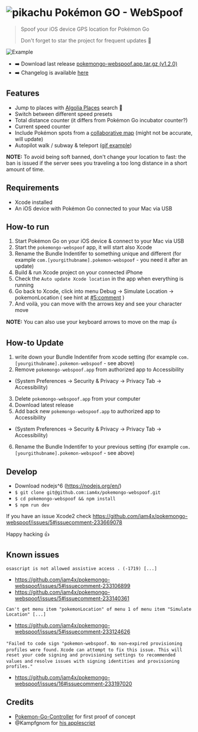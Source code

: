 # ![pikachu](./pikachu.gif) Pokémon GO - WebSpoof
> Spoof your iOS device GPS location for Pokémon Go
>
> Don't forget to star the project for frequent updates 🙏

![Example](./example.gif)

* :arrow_right: Download last release [pokemongo-webspoof.app.tar.gz (v1.2.0)](https://github.com/iam4x/pokemongo-webspoof/releases/download/v1.2.0/pokemongo-webspoof-v120.app.tar.gz)
* :arrow_right: Changelog is available [here](https://github.com/iam4x/pokemongo-webspoof/releases)

## Features

* Jump to places with [Algolia Places](https://community.algolia.com/places/) search :rocket:
* Switch between different speed presets
* Total distance counter (it differs from Pokémon Go incubator counter?)
* Current speed counter
* Include Pokémon spots from a [collaborative map](https://www.google.com/maps/d/u/0/viewer?mid=1vsj869Axn9JdWairc4xU6E_0DhE&hl=en_US) (might not be accurate, will update)
* Autopilot walk / subway & teleport ([gif example](https://cloud.githubusercontent.com/assets/893837/16966268/0dc2bc02-4e04-11e6-9826-8a844d6f897c.gif))

**NOTE:** To avoid being soft banned, don't change your location to fast: the ban is issued if the server sees you traveling a too long distance in a short amount of time.


## Requirements

* Xcode installed
* An iOS device with Pokémon Go connected to your Mac via USB

## How-to run

1. Start Pokémon Go on your iOS device & connect to your Mac via USB
2. Start the `pokemongo-webspoof` app, it will start also Xcode
3. Rename the Bundle Indentifer to something unique and different (for example `com.[yourgithubname].pokemon-webspoof` - you need it after an update)
4. Build & run Xcode project on your connected iPhone
5. Check the `Auto update Xcode location` in the app when everything is running
6. Go back to Xcode, click into menu Debug -> Simulate Location -> pokemonLocation ( see hint at [#5:comment](https://github.com/iam4x/pokemongo-webspoof/issues/5#issuecomment-233739078) )
7. And voilà, you can move with the arrows key and see your character move

**NOTE:** You can also use your keyboard arrows to move on the map 👍

## How-to Update

1. write down your Bundle Indentifer from xcode setting (for example `com.[yourgithubname].pokemon-webspoof` - see above)
2. Remove `pokemongo-webspoof.app` from authorized app to Accessibility
  * (System Preferences -> Security & Privacy -> Privacy Tab -> Accessibility)
3. Delete `pokemongo-webspoof.app` from your computer
4. Download latest release
5. Add back new `pokemongo-webspoof.app` to authorized app to Accessibility
  * (System Preferences -> Security & Privacy -> Privacy Tab -> Accessibility)
6. Rename the Bundle Indentifer to your previous setting (for example `com.[yourgithubname].pokemon-webspoof` - see above)

## Develop

* Download nodejs^6 (https://nodejs.org/en/)
* `$ git clone git@github.com:iam4x/pokemongo-webspoof.git`
* `$ cd pokemongo-webspoof && npm install`
* `$ npm run dev`

If you have an issue Xcode2 check https://github.com/iam4x/pokemongo-webspoof/issues/5#issuecomment-233669078

Happy hacking 👍

## Known issues

`osascript is not allowed assistive access . (-1719) [...]`

* https://github.com/iam4x/pokemongo-webspoof/issues/5#issuecomment-233106899
* https://github.com/iam4x/pokemongo-webspoof/issues/5#issuecomment-233140361

`Can't get menu item "pokemonLocation" of menu 1 of menu item "Simulate Location" [...]`
* https://github.com/iam4x/pokemongo-webspoof/issues/5#issuecomment-233124626

`"Failed to code sign "pokemon-webspoof.`
`No non–expired provisioning profiles were found.`
`Xcode can attempt to fix this issue. This will reset your code signing and provisioning settings to recommended values and` `resolve issues with signing identities and provisioning profiles."`
* https://github.com/iam4x/pokemongo-webspoof/issues/16#issuecomment-233197020

## Credits

* [Pokemon-Go-Controller](https://github.com/kahopoon/Pokemon-Go-Controller) for first proof of concept
* @Kampfgnom for [his applescript](https://github.com/kahopoon/Pokemon-Go-Controller/issues/29#issue-165194926)
